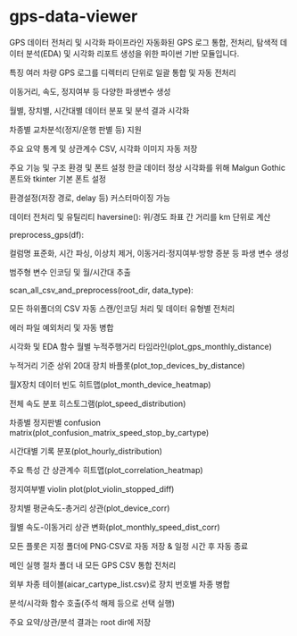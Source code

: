 # gps-data-viewer

GPS 데이터 전처리 및 시각화 파이프라인
자동화된 GPS 로그 통합, 전처리, 탐색적 데이터 분석(EDA) 및 시각화 리포트 생성을 위한 파이썬 기반 모듈입니다.

특징
여러 차량 GPS 로그를 디렉터리 단위로 일괄 통합 및 자동 전처리

이동거리, 속도, 정지여부 등 다양한 파생변수 생성

월별, 장치별, 시간대별 데이터 분포 및 분석 결과 시각화

차종별 교차분석(정지/운행 판별 등) 지원

주요 요약 통계 및 상관계수 CSV, 시각화 이미지 자동 저장

주요 기능 및 구조
환경 및 폰트 설정
한글 데이터 정상 시각화를 위해 Malgun Gothic 폰트와 tkinter 기본 폰트 설정

환경설정(저장 경로, delay 등) 커스터마이징 가능

데이터 전처리 및 유틸리티
haversine(): 위/경도 좌표 간 거리를 km 단위로 계산

preprocess_gps(df):

컬럼명 표준화, 시간 파싱, 이상치 제거, 이동거리·정지여부·방향 증분 등 파생 변수 생성

범주형 변수 인코딩 및 월/시간대 추출

scan_all_csv_and_preprocess(root_dir, data_type):

모든 하위폴더의 CSV 자동 스캔/인코딩 처리 및 데이터 유형별 전처리

에러 파일 예외처리 및 자동 병합

시각화 및 EDA 함수
월별 누적주행거리 타임라인(plot_gps_monthly_distance)

누적거리 기준 상위 20대 장치 바플롯(plot_top_devices_by_distance)

월X장치 데이터 빈도 히트맵(plot_month_device_heatmap)

전체 속도 분포 히스토그램(plot_speed_distribution)

차종별 정지판별 confusion matrix(plot_confusion_matrix_speed_stop_by_cartype)

시간대별 기록 분포(plot_hourly_distribution)

주요 특성 간 상관계수 히트맵(plot_correlation_heatmap)

정지여부별 violin plot(plot_violin_stopped_diff)

장치별 평균속도-총거리 상관(plot_device_corr)

월별 속도-이동거리 상관 변화(plot_monthly_speed_dist_corr)

모든 플롯은 지정 폴더에 PNG·CSV로 자동 저장 & 일정 시간 후 자동 종료

메인 실행 절차
폴더 내 모든 GPS CSV 통합 전처리

외부 차종 테이블(aicar_cartype_list.csv)로 장치 번호별 차종 병합

분석/시각화 함수 호출(주석 해제 등으로 선택 실행)

주요 요약/상관/분석 결과는 root dir에 저장
